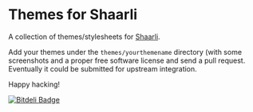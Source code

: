 # Themes for Shaarli
A collection of themes/stylesheets for [Shaarli](https://github.com/sebsauvage/Shaarli).

Add your themes under the `themes/yourthemename` directory (with some screenshots and a proper free software license and send a pull request.
Eventually it could be submitted for upstream integration.

Happy hacking!


[![Bitdeli Badge](https://d2weczhvl823v0.cloudfront.net/nodiscc/shaarli-themes/trend.png)](https://bitdeli.com/free "Bitdeli Badge")

